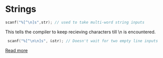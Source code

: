 # Strings

```C
scanf("%[^\n]s",str); // used to take multi-word string inputs
```

This tells the compiler to keep recieving characters till \n is encountered.

```C
 scanf("%[^\n\n]s", &str); // Doesn't wait for two empty line inputs
```

[Read more](./../testing/string_input_spec.c)
